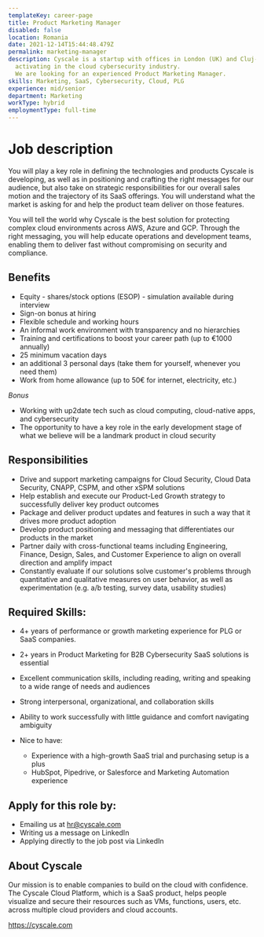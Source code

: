 ```yaml
---
templateKey: career-page
title: Product Marketing Manager
disabled: false
location: Romania
date: 2021-12-14T15:44:48.479Z
permalink: marketing-manager
description: Cyscale is a startup with offices in London (UK) and Cluj-Napoca (RO), 
  activating in the cloud cybersecurity industry. 
  We are looking for an experienced Product Marketing Manager.
skills: Marketing, SaaS, Cybersecurity, Cloud, PLG
experience: mid/senior
department: Marketing
workType: hybrid
employmentType: full-time
---
```

# Job description

You will play a key role in defining the technologies and products Cyscale is developing, as well as in positioning and crafting the right messages for our audience, but also take on strategic responsibilities for our overall sales motion and the trajectory of its SaaS offerings. You will understand what the market is asking for and help the product team deliver on those features.

You will tell the world why Cyscale is the best solution for protecting complex cloud environments across AWS, Azure and GCP. Through the right messaging, you will help educate operations and development teams, enabling them to deliver fast without compromising on security and compliance.

## Benefits

* Equity - shares/stock options (ESOP) - simulation available during interview
* Sign-on bonus at hiring
* Flexible schedule and working hours
* An informal work environment with transparency and no hierarchies
* Training and certifications to boost your career path (up to €1000 annually)
* 25 minimum vacation days
* an additional 3 personal days (take them for yourself, whenever you need them)
* Work from home allowance (up to 50€ for internet, electricity, etc.)

_Bonus_

* Working with up2date tech such as cloud computing, cloud-native apps, and cybersecurity
* The opportunity to have a key role in the early development stage of what we believe will be a landmark product in cloud security

## Responsibilities

* Drive and support marketing campaigns for Cloud Security, Cloud Data Security, CNAPP, CSPM, and other xSPM solutions
* Help establish and execute our Product-Led Growth strategy to successfully deliver key product outcomes
* Package and deliver product updates and features in such a way that it drives more product adoption
* Develop product positioning and messaging that differentiates our products in the market
* Partner daily with cross-functional teams including Engineering, Finance, Design, Sales, and Customer Experience to align on overall direction and amplify impact
* Constantly evaluate if our solutions solve customer's problems through quantitative and qualitative measures on user behavior, as well as experimentation (e.g. a/b testing, survey data, usability studies)

## Required Skills:

* 4+ years of performance or growth marketing experience for PLG or SaaS companies.
* 2+ years in Product Marketing for B2B Cybersecurity SaaS solutions is essential
* Excellent communication skills, including reading, writing and speaking to a wide range of needs and audiences
* Strong interpersonal, organizational, and collaboration skills
* Ability to work successfully with little guidance and comfort navigating ambiguity
* Nice to have:

  * Experience with a high-growth SaaS trial and purchasing setup is a plus
  * HubSpot, Pipedrive, or Salesforce and Marketing Automation experience

## Apply for this role by:

* Emailing us at [hr@cyscale.com](mailto:hr@cyscale.com)
* Writing us a message on LinkedIn
* Applying directly to the job post via LinkedIn

## About Cyscale

Our mission is to enable companies to build on the cloud with confidence. The Cyscale Cloud Platform, which is a SaaS product, helps people visualize and secure their resources such as VMs, functions, users, etc. across multiple cloud providers and cloud accounts.

https://cyscale.com
